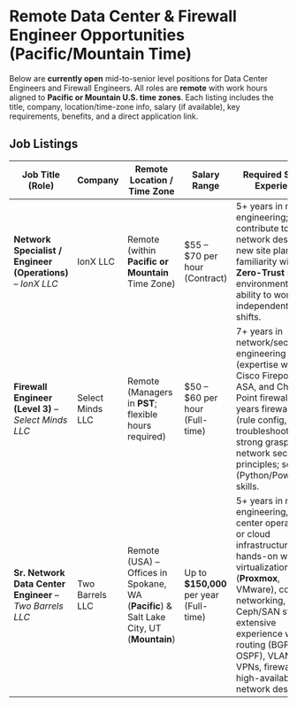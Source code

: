 # Remote Data Center & Firewall Engineer Opportunities (Pacific/Mountain Time)

Below are **currently open** mid-to-senior level positions for Data Center Engineers and Firewall Engineers. All roles are **remote** with work hours aligned to **Pacific or Mountain U.S. time zones**. Each listing includes the title, company, location/time-zone info, salary (if available), key requirements, benefits, and a direct application link.

## Job Listings

| **Job Title** (Role)                                           | **Company**            | **Remote Location / Time Zone**                                   | **Salary Range**           | **Required Skills & Experience**                                                                                                                                                            | **Benefits**                                                                                               | **Direct Apply URL**                         |
|----------------------------------------------------------------|------------------------|--------------------------------------------------------------------|----------------------------|---------------------------------------------------------------------------------------------------------------------------------------------------------------------------------------------|----------------------------------------------------------------------------------------------------------------|---------------------------------------------|
| **Network Specialist / Engineer (Operations)** – *IonX LLC*     | IonX LLC               | Remote (within **Pacific or Mountain** Time Zone)                  | $55 – $70 per hour (Contract) | 5+ years in network engineering; contribute to network design & new site planning; familiarity with **Zero-Trust** security environments; ability to work independent 8-hour shifts. | *Not specified (Contract role)*                                                                             | **[IonX Job Page](https://www.ionx.tech/networkspecialist-operations)**  |
| **Firewall Engineer (Level 3)** – *Select Minds LLC*            | Select Minds LLC       | Remote (Managers in **PST**; flexible hours required)              | $50 – $60 per hour (Full-time) | 7+ years in network/security engineering (expertise with Cisco Firepower, ASA, and Check Point firewalls); 5+ years firewall ops (rule config, troubleshooting); strong grasp of network security principles; scripting (Python/PowerShell) skills. | **Competitive pay**; **100% remote** work; **opportunity for advancement**                       | **[Apply on Indeed](https://www.indeed.com/viewjob?jk=b18fc420b21994e8)** |
| **Sr. Network Data Center Engineer** – *Two Barrels LLC*        | Two Barrels LLC        | Remote (USA) – Offices in Spokane, WA (**Pacific**) & Salt Lake City, UT (**Mountain**) | Up to **$150,000** per year (Full-time) | 5+ years in network engineering, data center operations, or cloud infrastructure; hands-on with virtualization (**Proxmox**, VMware), container networking, and Ceph/SAN storage; extensive experience with routing (BGP, OSPF), VLANs, VPNs, firewalls, and high-availability network design. | **22 days PTO** + 4 holidays; **100% employer-paid** medical, dental & vision; **5% 401(k)** match; **flexible hours**; home office equipment provided. | **[Two Barrels Careers](https://www.twobarrels.com/jobs/systems/sr-network-data-center-engineer/)** |

